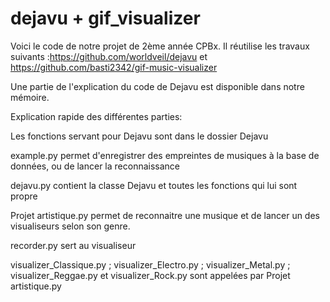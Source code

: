 # dejavu + gif_visualizer

Voici le code de notre projet de 2ème année CPBx.
Il réutilise les travaux suivants :https://github.com/worldveil/dejavu et https://github.com/basti2342/gif-music-visualizer

Une partie de l'explication du code de Dejavu est disponible dans notre mémoire.



Explication rapide des différentes parties:

Les fonctions servant pour Dejavu sont dans le dossier Dejavu

example.py permet d'enregistrer des empreintes de musiques à la base de données, ou de lancer la reconnaissance

dejavu.py contient la classe Dejavu et toutes les fonctions qui lui sont propre

Projet artistique.py permet de reconnaitre une musique et de lancer un des visualiseurs selon son genre.

recorder.py sert au visualiseur

visualizer_Classique.py ; visualizer_Electro.py ; visualizer_Metal.py ; visualizer_Reggae.py et visualizer_Rock.py sont appelées par Projet artistique.py

